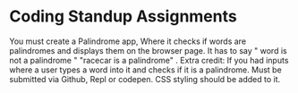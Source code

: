 # Coding Standup Assignments


You must create a Palindrome app, Where it checks if words are palindromes and displays them on the browser page. It has to say " word is not a palindrome " "racecar is a palindrome" .
Extra credit: If you had inputs where a user types a word into it and checks if it is a palindrome.
Must be submitted via Github, Repl or codepen. CSS styling should be added to it.
